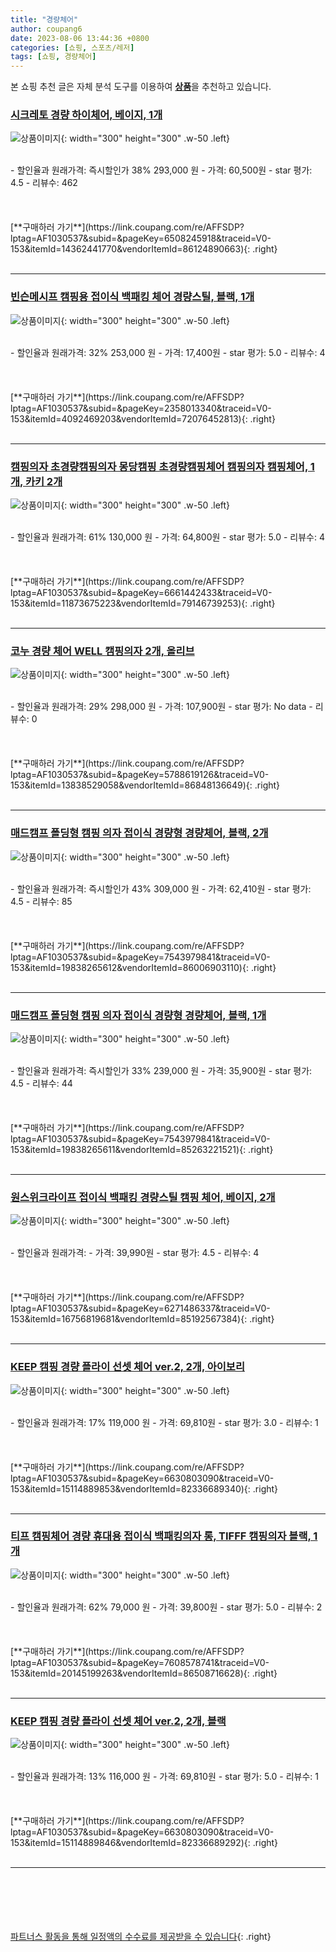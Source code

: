 ```yaml
---
title: "경량체어"
author: coupang6
date: 2023-08-06 13:44:36 +0800
categories: [쇼핑, 스포츠/레저]
tags: [쇼핑, 경량체어]
---
```


본 쇼핑 추천 글은 자체 분석 도구를 이용하여 [**상품**](https://link.coupang.com/a/bao1ui)을 추천하고 있습니다.

### [시크레토 경량 하이체어, 베이지, 1개](https://link.coupang.com/re/AFFSDP?lptag=AF1030537&subid=&pageKey=6508245918&traceid=V0-153&itemId=14362441770&vendorItemId=86124890663)

![상품이미지](https://thumbnail7.coupangcdn.com/thumbnails/remote/230x230ex/image/retail/images/2023/05/30/12/3/5b863d98-0a93-4a1b-b620-e4c5e7de0f80.jpg){: width="300" height="300" .w-50 .left}


<br>
- 할인율과 원래가격: 즉시할인가 38%  293,000   원
- 가격: 60,500원
- star 평가: 4.5
- 리뷰수: 462
<br>
<br>
<br>
<br>
[**구매하러 가기**](https://link.coupang.com/re/AFFSDP?lptag=AF1030537&subid=&pageKey=6508245918&traceid=V0-153&itemId=14362441770&vendorItemId=86124890663){: .right}
<br>
<br>

---

### [빈슨메시프 캠핑용 접이식 백패킹 체어 경량스틸, 블랙, 1개](https://link.coupang.com/re/AFFSDP?lptag=AF1030537&subid=&pageKey=2358013340&traceid=V0-153&itemId=4092469203&vendorItemId=72076452813)

![상품이미지](https://thumbnail8.coupangcdn.com/thumbnails/remote/230x230ex/image/retail/images/556393158866523-77ef10cf-142f-4842-afc9-3f2d6a7a5130.jpg){: width="300" height="300" .w-50 .left}


<br>
- 할인율과 원래가격: 32%  253,000   원
- 가격: 17,400원
- star 평가: 5.0
- 리뷰수: 4
<br>
<br>
<br>
<br>
[**구매하러 가기**](https://link.coupang.com/re/AFFSDP?lptag=AF1030537&subid=&pageKey=2358013340&traceid=V0-153&itemId=4092469203&vendorItemId=72076452813){: .right}
<br>
<br>

---

### [캠핑의자 초경량캠핑의자 몽당캠핑 초경량캠핑체어 캠핑의자 캠핑체어, 1개, 카키 2개](https://link.coupang.com/re/AFFSDP?lptag=AF1030537&subid=&pageKey=6661442433&traceid=V0-153&itemId=11873675223&vendorItemId=79146739253)

![상품이미지](https://thumbnail10.coupangcdn.com/thumbnails/remote/230x230ex/image/vendor_inventory/009d/6bdb84088af597b8043955a892dc4b5f5859c41d762ddc4cae743e2cb242.jpg){: width="300" height="300" .w-50 .left}


<br>
- 할인율과 원래가격: 61%  130,000   원
- 가격: 64,800원
- star 평가: 5.0
- 리뷰수: 4
<br>
<br>
<br>
<br>
[**구매하러 가기**](https://link.coupang.com/re/AFFSDP?lptag=AF1030537&subid=&pageKey=6661442433&traceid=V0-153&itemId=11873675223&vendorItemId=79146739253){: .right}
<br>
<br>

---

### [코누 경량 체어 WELL 캠핑의자 2개, 올리브](https://link.coupang.com/re/AFFSDP?lptag=AF1030537&subid=&pageKey=5788619126&traceid=V0-153&itemId=13838529058&vendorItemId=86848136649)

![상품이미지](https://thumbnail10.coupangcdn.com/thumbnails/remote/230x230ex/image/vendor_inventory/4a50/6f91d7889a187d9c61ec58be1b427bdb92eb9b811e9590aa923d0f716a91.png){: width="300" height="300" .w-50 .left}


<br>
- 할인율과 원래가격: 29%  298,000   원
- 가격: 107,900원
- star 평가: No data
- 리뷰수: 0
<br>
<br>
<br>
<br>
[**구매하러 가기**](https://link.coupang.com/re/AFFSDP?lptag=AF1030537&subid=&pageKey=5788619126&traceid=V0-153&itemId=13838529058&vendorItemId=86848136649){: .right}
<br>
<br>

---

### [매드캠프 폴딩형 캠핑 의자 접이식 경량형 경량체어, 블랙, 2개](https://link.coupang.com/re/AFFSDP?lptag=AF1030537&subid=&pageKey=7543979841&traceid=V0-153&itemId=19838265612&vendorItemId=86006903110)

![상품이미지](https://thumbnail10.coupangcdn.com/thumbnails/remote/230x230ex/image/vendor_inventory/520b/70a10fdb8819d464a2263d065558cc904876b323be8207dc943729ecb96d.png){: width="300" height="300" .w-50 .left}


<br>
- 할인율과 원래가격: 즉시할인가 43%  309,000   원
- 가격: 62,410원
- star 평가: 4.5
- 리뷰수: 85
<br>
<br>
<br>
<br>
[**구매하러 가기**](https://link.coupang.com/re/AFFSDP?lptag=AF1030537&subid=&pageKey=7543979841&traceid=V0-153&itemId=19838265612&vendorItemId=86006903110){: .right}
<br>
<br>

---

### [매드캠프 폴딩형 캠핑 의자 접이식 경량형 경량체어, 블랙, 1개](https://link.coupang.com/re/AFFSDP?lptag=AF1030537&subid=&pageKey=7543979841&traceid=V0-153&itemId=19838265611&vendorItemId=85263221521)

![상품이미지](https://thumbnail7.coupangcdn.com/thumbnails/remote/230x230ex/image/vendor_inventory/d640/17ae1e8866a26cbc4ddd3d6775fe9367c3913daa286937bc38ea89ae4088.png){: width="300" height="300" .w-50 .left}


<br>
- 할인율과 원래가격: 즉시할인가 33%  239,000   원
- 가격: 35,900원
- star 평가: 4.5
- 리뷰수: 44
<br>
<br>
<br>
<br>
[**구매하러 가기**](https://link.coupang.com/re/AFFSDP?lptag=AF1030537&subid=&pageKey=7543979841&traceid=V0-153&itemId=19838265611&vendorItemId=85263221521){: .right}
<br>
<br>

---

### [원스위크라이프 접이식 백패킹 경량스틸 캠핑 체어, 베이지, 2개](https://link.coupang.com/re/AFFSDP?lptag=AF1030537&subid=&pageKey=6271486337&traceid=V0-153&itemId=16756819681&vendorItemId=85192567384)

![상품이미지](https://thumbnail8.coupangcdn.com/thumbnails/remote/230x230ex/image/vendor_inventory/27c0/f795fcdceae624727cd0a3e44955541d238e5a7645eb34656e797f990fdd.jpg){: width="300" height="300" .w-50 .left}


<br>
- 할인율과 원래가격: 
- 가격: 39,990원
- star 평가: 4.5
- 리뷰수: 4
<br>
<br>
<br>
<br>
[**구매하러 가기**](https://link.coupang.com/re/AFFSDP?lptag=AF1030537&subid=&pageKey=6271486337&traceid=V0-153&itemId=16756819681&vendorItemId=85192567384){: .right}
<br>
<br>

---

### [KEEP 캠핑 경량 플라이 선셋 체어 ver.2, 2개, 아이보리](https://link.coupang.com/re/AFFSDP?lptag=AF1030537&subid=&pageKey=6630803090&traceid=V0-153&itemId=15114889853&vendorItemId=82336689340)

![상품이미지](https://thumbnail6.coupangcdn.com/thumbnails/remote/230x230ex/image/retail/images/1679711169293695-5edeabc7-9b18-4ff2-90fd-5121c744d237.jpg){: width="300" height="300" .w-50 .left}


<br>
- 할인율과 원래가격: 17%  119,000   원
- 가격: 69,810원
- star 평가: 3.0
- 리뷰수: 1
<br>
<br>
<br>
<br>
[**구매하러 가기**](https://link.coupang.com/re/AFFSDP?lptag=AF1030537&subid=&pageKey=6630803090&traceid=V0-153&itemId=15114889853&vendorItemId=82336689340){: .right}
<br>
<br>

---

### [티프 캠핑체어 경량 휴대용 접이식 백패킹의자 롱, TIFFF 캠핑의자 블랙, 1개](https://link.coupang.com/re/AFFSDP?lptag=AF1030537&subid=&pageKey=7608578741&traceid=V0-153&itemId=20145199263&vendorItemId=86508716628)

![상품이미지](https://thumbnail10.coupangcdn.com/thumbnails/remote/230x230ex/image/vendor_inventory/437d/5630193e65aa6538fbf71e803d8baaed1461f4fc5c148103afc90d076a8b.jpg){: width="300" height="300" .w-50 .left}


<br>
- 할인율과 원래가격: 62%  79,000   원
- 가격: 39,800원
- star 평가: 5.0
- 리뷰수: 2
<br>
<br>
<br>
<br>
[**구매하러 가기**](https://link.coupang.com/re/AFFSDP?lptag=AF1030537&subid=&pageKey=7608578741&traceid=V0-153&itemId=20145199263&vendorItemId=86508716628){: .right}
<br>
<br>

---

### [KEEP 캠핑 경량 플라이 선셋 체어 ver.2, 2개, 블랙](https://link.coupang.com/re/AFFSDP?lptag=AF1030537&subid=&pageKey=6630803090&traceid=V0-153&itemId=15114889846&vendorItemId=82336689292)

![상품이미지](https://thumbnail9.coupangcdn.com/thumbnails/remote/230x230ex/image/rs_quotation_api/hmstwqpb/6c695509e29342358307dd0be4321640.jpg){: width="300" height="300" .w-50 .left}


<br>
- 할인율과 원래가격: 13%  116,000   원
- 가격: 69,810원
- star 평가: 5.0
- 리뷰수: 1
<br>
<br>
<br>
<br>
[**구매하러 가기**](https://link.coupang.com/re/AFFSDP?lptag=AF1030537&subid=&pageKey=6630803090&traceid=V0-153&itemId=15114889846&vendorItemId=82336689292){: .right}
<br>
<br>

---
<br><br><br><br><br> [파트너스 활동을 통해 일정액의 수수료를 제공받을 수 있습니다](https://link.coupang.com/a/bao1ui){: .right}